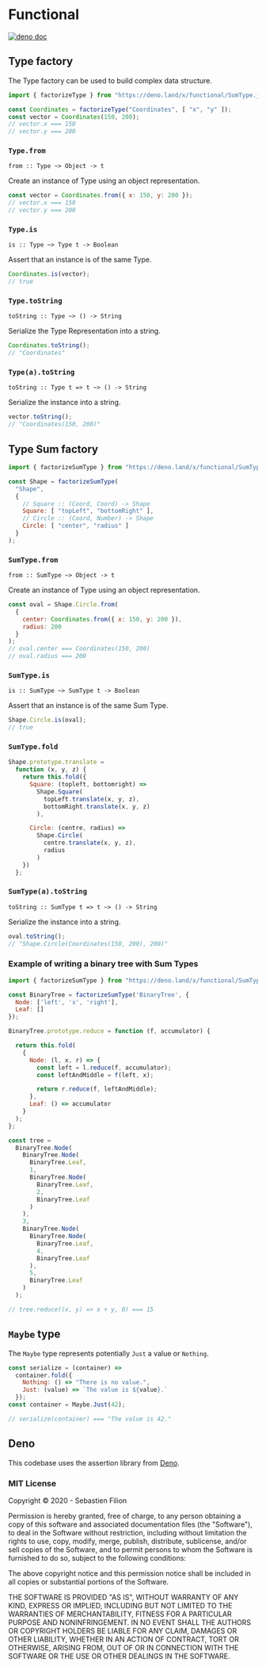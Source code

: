 # Functional

[![deno doc](https://doc.deno.land/badge.svg)](https://doc.deno.land/https/deno.land/x/functional/SumType.js)

## Type factory

The Type factory can be used to build complex data structure.

```js
import { factorizeType } from "https://deno.land/x/functional/SumType.js"

const Coordinates = factorizeType("Coordinates", [ "x", "y" ]);
const vector = Coordinates(150, 200);
// vector.x === 150
// vector.y === 200
```

### `Type.from`

```
from :: Type ~> Object -> t
```

Create an instance of Type using an object representation.

```js
const vector = Coordinates.from({ x: 150, y: 200 });
// vector.x === 150
// vector.y === 200
```

### `Type.is`

```
is :: Type ~> Type t -> Boolean
```

Assert that an instance is of the same Type.

```js
Coordinates.is(vector);
// true
```

### `Type.toString`

```
toString :: Type ~> () -> String
```

Serialize the Type Representation into a string.

```js
Coordinates.toString();
// "Coordinates"
```

### `Type(a).toString`

```
toString :: Type t => t ~> () -> String
```

Serialize the instance into a string.

```js
vector.toString();
// "Coordinates(150, 200)"
```

## Type Sum factory

```js
import { factorizeSumType } from "https://deno.land/x/functional/SumType.js"

const Shape = factorizeSumType(
  "Shape",
  {
    // Square :: (Coord, Coord) -> Shape
    Square: [ "topLeft", "bottomRight" ],
    // Circle :: (Coord, Number) -> Shape
    Circle: [ "center", "radius" ]
  }
);
```

### `SumType.from`

```
from :: SumType ~> Object -> t
```

Create an instance of Type using an object representation.

```js
const oval = Shape.Circle.from(
  {
    center: Coordinates.from({ x: 150, y: 200 }),
    radius: 200
  }
);
// oval.center === Coordinates(150, 200)
// oval.radius === 200
```

### `SumType.is`

```
is :: SumType ~> SumType t -> Boolean
```

Assert that an instance is of the same Sum Type.

```js
Shape.Circle.is(oval);
// true
```

### `SumType.fold`

```js
Shape.prototype.translate =
  function (x, y, z) {
    return this.fold({
      Square: (topleft, bottomright) =>
        Shape.Square(
          topLeft.translate(x, y, z),
          bottomRight.translate(x, y, z)
        ),

      Circle: (centre, radius) =>
        Shape.Circle(
          centre.translate(x, y, z),
          radius
        )
    })
  };
```

### `SumType(a).toString`

```
toString :: SumType t => t ~> () -> String
```

Serialize the instance into a string.

```js
oval.toString();
// "Shape.Circle(Coordinates(150, 200), 200)"
```

### Example of writing a binary tree with Sum Types

```js
import { factorizeSumType } from "https://deno.land/x/functional/SumType.js"

const BinaryTree = factorizeSumType('BinaryTree', {
  Node: ['left', 'x', 'right'],
  Leaf: []
});

BinaryTree.prototype.reduce = function (f, accumulator) {

  return this.fold(
    {
      Node: (l, x, r) => {
        const left = l.reduce(f, accumulator);
        const leftAndMiddle = f(left, x);

        return r.reduce(f, leftAndMiddle);
      },
      Leaf: () => accumulator
    }
  );
};

const tree =
  BinaryTree.Node(
    BinaryTree.Node(
      BinaryTree.Leaf,
      1,
      BinaryTree.Node(
        BinaryTree.Leaf,
        2,
        BinaryTree.Leaf
      )
    ),
    3,
    BinaryTree.Node(
      BinaryTree.Node(
        BinaryTree.Leaf,
        4,
        BinaryTree.Leaf
      ),
      5,
      BinaryTree.Leaf
    )
  );

// tree.reduce((x, y) => x + y, 0) === 15
```

## `Maybe` type

The `Maybe` type represents potentially `Just` a value or `Nothing`.

```js
const serialize = (container) =>
  container.fold({
    Nothing: () => "There is no value.",
    Just: (value) => `The value is ${value}.`
  });
const container = Maybe.Just(42);

// serialize(container) === "The value is 42."
```
 
## Deno

This codebase uses the assertion library from [Deno](https://deno.land/#installation).

### MIT License

Copyright © 2020 - Sebastien Filion

Permission is hereby granted, free of charge, to any person obtaining a copy
of this software and associated documentation files (the "Software"), to deal
in the Software without restriction, including without limitation the rights
to use, copy, modify, merge, publish, distribute, sublicense, and/or sell
copies of the Software, and to permit persons to whom the Software is
furnished to do so, subject to the following conditions:

The above copyright notice and this permission notice shall be included in all
copies or substantial portions of the Software.

THE SOFTWARE IS PROVIDED "AS IS", WITHOUT WARRANTY OF ANY KIND, EXPRESS OR
IMPLIED, INCLUDING BUT NOT LIMITED TO THE WARRANTIES OF MERCHANTABILITY,
FITNESS FOR A PARTICULAR PURPOSE AND NONINFRINGEMENT. IN NO EVENT SHALL THE
AUTHORS OR COPYRIGHT HOLDERS BE LIABLE FOR ANY CLAIM, DAMAGES OR OTHER
LIABILITY, WHETHER IN AN ACTION OF CONTRACT, TORT OR OTHERWISE, ARISING FROM,
OUT OF OR IN CONNECTION WITH THE SOFTWARE OR THE USE OR OTHER DEALINGS IN THE
SOFTWARE.